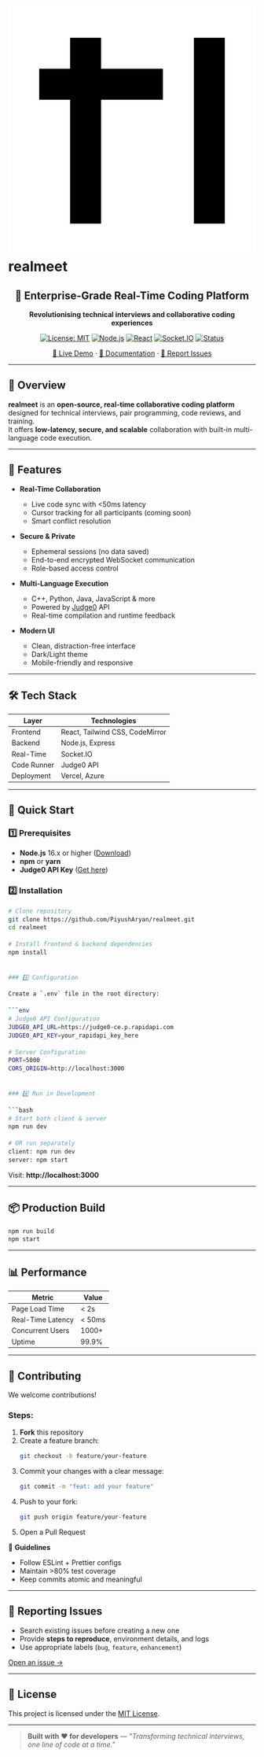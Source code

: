 # ![realmeet Logo](./public/favicon.svg) realmeet

<div align="center">

## 🚀 Enterprise-Grade Real-Time Coding Platform
**Revolutionising technical interviews and collaborative coding experiences**

[![License: MIT](https://img.shields.io/badge/License-MIT-green.svg)](LICENSE)
[![Node.js](https://img.shields.io/badge/Node.js-16.x+-brightgreen.svg)](https://nodejs.org/)
[![React](https://img.shields.io/badge/React-18.x-blue.svg)](https://reactjs.org/)
[![Socket.IO](https://img.shields.io/badge/Socket.IO-Real--Time-orange.svg)](https://socket.io/)
[![Status](https://img.shields.io/badge/Status-Production%20Ready-success.svg)]()

[🔴 Live Demo](https://realmeet.studio) · [📖 Documentation](#-quick-start) · [🐛 Report Issues](https://github.com/PiyushAryan/realmeet/issues)

</div>

---

## 📌 Overview

**realmeet** is an **open-source, real-time collaborative coding platform** designed for technical interviews, pair programming, code reviews, and training.  
It offers **low-latency, secure, and scalable** collaboration with built-in multi-language code execution.

---

## 🎯 Features

- **Real-Time Collaboration**
  - Live code sync with <50ms latency
  - Cursor tracking for all participants (coming soon)
  - Smart conflict resolution

- **Secure & Private**
  - Ephemeral sessions (no data saved)
  - End-to-end encrypted WebSocket communication
  - Role-based access control

- **Multi-Language Execution**
  - C++, Python, Java, JavaScript & more
  - Powered by [Judge0](https://judge0.com/) API
  - Real-time compilation and runtime feedback

- **Modern UI**
  - Clean, distraction-free interface
  - Dark/Light theme
  - Mobile-friendly and responsive

---

## 🛠️ Tech Stack

| Layer         | Technologies |
|--------------|--------------|
| Frontend     | React, Tailwind CSS, CodeMirror |
| Backend      | Node.js, Express |
| Real-Time    | Socket.IO |
| Code Runner  | Judge0 API |
| Deployment   | Vercel, Azure |

---

## 🚀 Quick Start

### 1️⃣ Prerequisites
- **Node.js** 16.x or higher ([Download](https://nodejs.org/))
- **npm** or **yarn**
- **Judge0 API Key** ([Get here](https://judge0.com/))

### 2️⃣ Installation

```bash
# Clone repository
git clone https://github.com/PiyushAryan/realmeet.git
cd realmeet

# Install frontend & backend dependencies
npm install 


### 3️⃣ Configuration

Create a `.env` file in the root directory:

```env
# Judge0 API Configuration
JUDGE0_API_URL=https://judge0-ce.p.rapidapi.com
JUDGE0_API_KEY=your_rapidapi_key_here

# Server Configuration
PORT=5000
CORS_ORIGIN=http://localhost:3000


### 4️⃣ Run in Development

```bash
# Start both client & server
npm run dev

# OR run separately
client: npm run dev
server: npm start
```

Visit: **http://localhost:3000**

---

## 📦 Production Build

```bash
npm run build
npm start
```

---

## 📊 Performance

| Metric             | Value |
|--------------------|-------|
| Page Load Time     | < 2s  |
| Real-Time Latency  | < 50ms|
| Concurrent Users   | 1000+ |
| Uptime             | 99.9% |

---

## 🤝 Contributing

We welcome contributions!  

### Steps:
1. **Fork** this repository
2. Create a feature branch:  
   ```bash
   git checkout -b feature/your-feature
   ```
3. Commit your changes with a clear message:  
   ```bash
   git commit -m "feat: add your feature"
   ```
4. Push to your fork:  
   ```bash
   git push origin feature/your-feature
   ```
5. Open a Pull Request

📜 **Guidelines**
- Follow ESLint + Prettier configs
- Maintain >80% test coverage
- Keep commits atomic and meaningful

---

## 🐛 Reporting Issues

- Search existing issues before creating a new one
- Provide **steps to reproduce**, environment details, and logs
- Use appropriate labels (`bug`, `feature`, `enhancement`)

[Open an issue →](https://github.com/PiyushAryan/realmeet/issues)

---

## 📜 License

This project is licensed under the [MIT License](LICENSE).

---

> **Built with ❤️ for developers** — *"Transforming technical interviews, one line of code at a time."*
